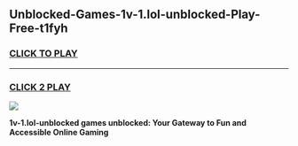 
## Unblocked-Games-1v-1.lol-unblocked-Play-Free-t1fyh
<h3>
<a href="https://premium76.site?title=1v-1.lol-unblocked&ref=12A">CLICK TO PLAY</a></h3>
<hr>

<h3>
<a href="https://premium76.site?title=1v-1.lol-unblocked&ref=12A">CLICK 2 PLAY</a>
  
</h3>

<a href="https://premium76.site?title=1v-1.lol-unblocked&ref=12A"><img src="https://clearcache.store/games.png"></a>


**1v-1.lol-unblocked games unblocked: Your Gateway to Fun and Accessible Online Gaming**
